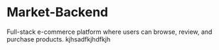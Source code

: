 # Market-Backend
Full-stack e-commerce platform where users can browse, review, and purchase products.
kjhsadfkjhdfkjh
